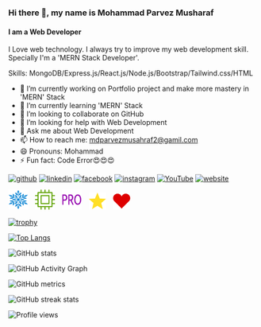 ### Hi there 👋, my name is Mohammad Parvez Musharaf
#### I am a Web Developer
<!-- ![I am a Web Developer](https://media-exp1.licdn.com/dms/image/C4D22AQGNfRYiyQ5gRA/feedshare-shrink_800/0/1647978926561?e=1651104000&v=beta&t=22zUl066iTfvHpJfLS-ICkTvVYU2ssnUsp6etgJKhPM) -->

I Love web technology. I always try to improve my web development skill. Specially I'm a 'MERN Stack Developer'.

Skills: MongoDB/Express.js/React.js/Node.js/Bootstrap/Tailwind.css/HTML

- 🔭 I’m currently working on Portfolio project and make more mastery in 'MERN' Stack 
- 🌱 I’m currently learning 'MERN' Stack 
- 👯 I’m looking to collaborate on GitHub 
- 🤔 I’m looking for help with Web Development 
- 💬 Ask me about Web Development 
- 📫 How to reach me: mdparvezmusahraf2@gamil.com 
- 😄 Pronouns: Mohammad 
- ⚡ Fun fact: Code Error😍😍😍 


[<img src='https://cdn.jsdelivr.net/npm/simple-icons@3.0.1/icons/github.svg' alt='github' height='40'>](https://github.com/parvez2m)  [<img src='https://cdn.jsdelivr.net/npm/simple-icons@3.0.1/icons/linkedin.svg' alt='linkedin' height='40'>](https://www.linkedin.com/in/md-parvez-musharaf-386076222/)  [<img src='https://cdn.jsdelivr.net/npm/simple-icons@3.0.1/icons/facebook.svg' alt='facebook' height='40'>](https://www.facebook.com/MdParvezMusharaf)  [<img src='https://cdn.jsdelivr.net/npm/simple-icons@3.0.1/icons/instagram.svg' alt='instagram' height='40'>](https://www.instagram.com/Md_Parvez_Musharaf/)  [<img src='https://cdn.jsdelivr.net/npm/simple-icons@3.0.1/icons/youtube.svg' alt='YouTube' height='40'>](https://www.youtube.com/channel/https://www.youtube.com/channel/UCd0MT6PTKU42Vu5rjdSSerg)  [<img src='https://cdn.jsdelivr.net/npm/simple-icons@3.0.1/icons/icloud.svg' alt='website' height='40'>](https://parvez2m.github.io/personal_portfolio/)  

<a href='https://archiveprogram.github.com/'><img src='https://raw.githubusercontent.com/acervenky/animated-github-badges/master/assets/acbadge.gif' width='40' height='40'></a> <a href='https://docs.github.com/en/developers'><img src='https://raw.githubusercontent.com/acervenky/animated-github-badges/master/assets/devbadge.gif' width='40' height='40'></a> <a href='https://github.com/pricing'><img src='https://raw.githubusercontent.com/acervenky/animated-github-badges/master/assets/pro.gif' width='40' height='40'></a> <a href='https://stars.github.com/'><img src='https://raw.githubusercontent.com/acervenky/animated-github-badges/master/assets/starbadge.gif' width='35' height='35'></a> <a href='https://docs.github.com/en/github/supporting-the-open-source-community-with-github-sponsors'><img src='https://raw.githubusercontent.com/acervenky/animated-github-badges/master/assets/sponsorbadge.gif' width='35' height='35'></a> 

[![trophy](https://github-profile-trophy.vercel.app/?username=parvez2m)](https://github.com/ryo-ma/github-profile-trophy)

[![Top Langs](https://github-readme-stats.vercel.app/api/top-langs/?username=parvez2m)](https://github.com/anuraghazra/github-readme-stats)

![GitHub stats](https://github-readme-stats.vercel.app/api?username=parvez2m&show_icons=true&count_private=true)  

![GitHub Activity Graph](https://activity-graph.herokuapp.com/graph?username=parvez2m)  

![GitHub metrics](https://metrics.lecoq.io/parvez2m)  

![GitHub streak stats](https://github-readme-streak-stats.herokuapp.com/?user=parvez2m)  

![Profile views](https://gpvc.arturio.dev/parvez2m)  

